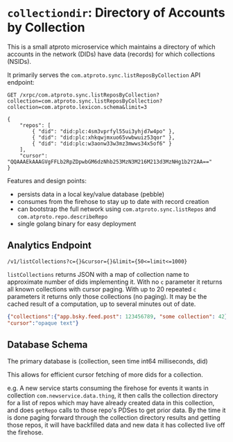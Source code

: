 
`collectiondir`: Directory of Accounts by Collection
====================================================

This is a small atproto microservice which maintains a directory of which accounts in the network (DIDs) have data (records) for which collections (NSIDs).

It primarily serves the `com.atproto.sync.listReposByCollection` API endpoint:

```
GET /xrpc/com.atproto.sync.listReposByCollection?collection=com.atproto.sync.listReposByCollection?collection=com.atproto.lexicon.schema&limit=3

{
    "repos": [
        { "did": "did:plc:4sm3vprfyl55ui3yhjd7w4po" },
        { "did": "did:plc:xhkqwjmxuo65vwbwuiz53qor" },
        { "did": "did:plc:w3aonw33w3mz3mwws34x5of6" }
    ],
    "cursor": "QQAAAEkAAAGVgFFLb2RpZDpwbGM6dzNhb253MzN3M216M213d3MzNHg1b2Y2AA=="
}
```

Features and design points:

- persists data in a local key/value database (pebble)
- consumes from the firehose to stay up to date with record creation
- can bootstrap the full network using `com.atproto.sync.listRepos` and `com.atproto.repo.describeRepo`
- single golang binary for easy deployment


## Analytics Endpoint

```
/v1/listCollections?c={}&cursor={}&limit={50<=limit<=1000}
```

`listCollections` returns JSON with a map of collection name to approximate number of dids implementing it.
With no `c` parameter it returns all known collections with cursor paging.
With up to 20 repeated `c` parameters it returns only those collections (no paging).
It may be the cached result of a computation, up to several minutes out of date.
```json
{"collections":{"app.bsky.feed.post": 123456789, "some collection": 42},
"cursor":"opaque text"}
```


## Database Schema

The primary database is (collection, seen time int64 milliseconds, did)

This allows for efficient cursor fetching of more dids for a collection.

e.g. A new service starts consuming the firehose for events it wants in collection `com.newservice.data.thing`,
it then calls the collection directory for a list of repos which may have already created data in this collection,
and does `getRepo` calls to those repo's PDSes to get prior data.
By the time it is done paging forward through the collection directory results and getting those repos,
it will have backfilled data and new data it has collected live off the firehose.
